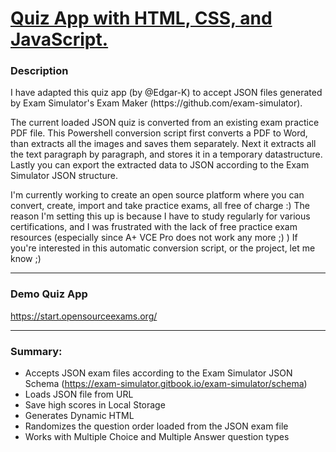 # [Quiz App with HTML, CSS, and JavaScript.](https://start.opensourceexams.org/)

### Description

<p>I have adapted this quiz app (by @Edgar-K) to accept JSON files generated by Exam Simulator's Exam Maker (https://github.com/exam-simulator). </p> 
  
<p>The current loaded JSON quiz is converted from an existing exam practice PDF file. This Powershell conversion script first converts a PDF to Word, than extracts all the images and saves them separately. Next it extracts all the text paragraph by paragraph, and stores it in a temporary datastructure. Lastly you can export the extracted data to JSON according to the Exam Simulator JSON structure.</p>

<p>I'm currently working to create an open source platform where you can convert, create, import and take practice exams, all free of charge :) The reason I'm setting this up is because I have to study regularly for various certifications, and I was frustrated with the lack of free practice exam resources (especially since A+ VCE Pro does not work any more ;) ) 
If you're interested in this automatic conversion script, or the project, let me know ;)</p>


-----

### Demo Quiz App 
https://start.opensourceexams.org/

------

### Summary:
* Accepts JSON exam files according to the Exam Simulator JSON Schema (https://exam-simulator.gitbook.io/exam-simulator/schema)
* Loads JSON file from URL
* Save high scores in Local Storage 
* Generates Dynamic HTML
* Randomizes the question order loaded from the JSON exam file
* Works with Multiple Choice and Multiple Answer question types
